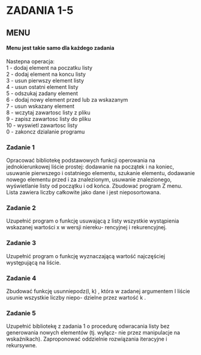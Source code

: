 # ZADANIA 1-5
## MENU
#### Menu jest takie samo dla każdego zadania
Nastepna operacja:  
1 - dodaj element na poczatku listy  
2 - dodaj element na koncu listy  
3 - usun pierwszy element listy  
4 - usun ostatni element listy  
5 - odszukaj zadany element  
6 - dodaj nowy element przed lub za wskazanym  
7 - usun wskazany element  
8 - wczytaj zawartosc listy z pliku  
9 - zapisz zawartosc listy do pliku  
10 - wyswietl zawartosc listy  
0 - zakoncz dzialanie programu  
### Zadanie 1  
Opracować bibliotekę podstawowych funkcji operowania na jednokierunkowej liście prostej: dodawanie na początek i na koniec, usuwanie pierwszego i ostatniego elementu, szukanie elementu, dodawanie nowego elementu
przed i za znalezionym, usuwanie znalezionego, wyświetlanie listy od początku i od końca. Zbudować program
Z menu. Lista zawiera liczby całkowite jako dane i jest nieposortowana.
### Zadanie 2  
Uzupełnić program o funkcję usuwającą z listy wszystkie wystąpienia wskazanej wartości x w wersji niereku-
rencyjnej i rekurencyjnej.
### Zadanie 3  
Uzupełnić program o funkcję wyznaczającą wartość najczęściej występującą na liście.
### Zadanie 4
Zbudować funkcję usunniepodz(l, k) , która w zadanej argumentem l liście usunie wszystkie liczby niepo-
dzielne przez wartość k .
### Zadanie 5
Uzupełnić bibliotekę z zadania 1 o procedurę odwracania listy bez generowania nowych elementów (tj. wyłącz-
nie przez manipulacje na wskaźnikach). Zaproponować oddzielnie rozwiązania iteracyjne i rekursywne.